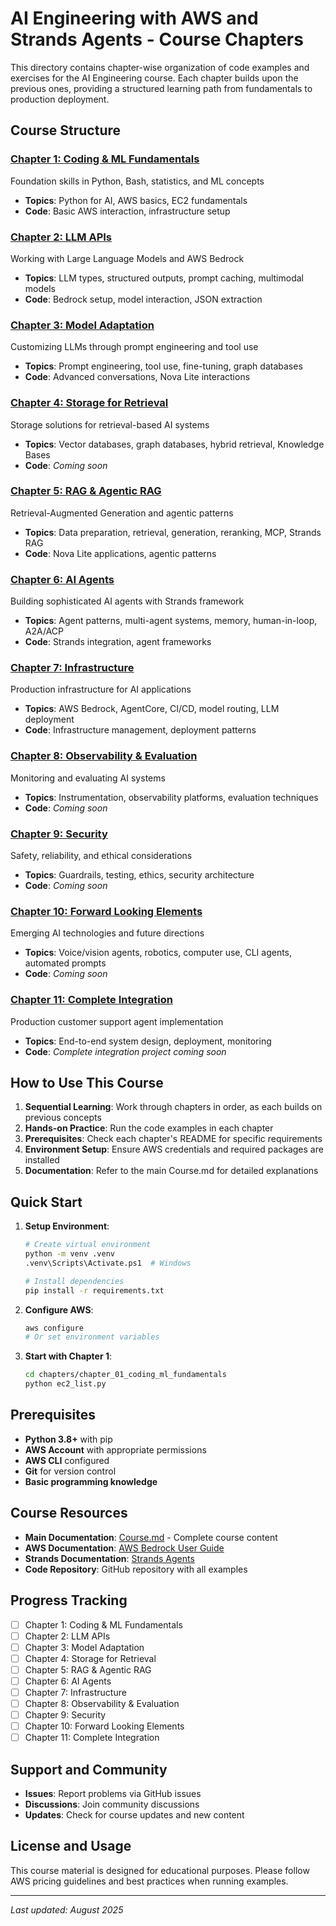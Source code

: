 # AI Engineering with AWS and Strands Agents - Course Chapters

This directory contains chapter-wise organization of code examples and exercises for the AI Engineering course. Each chapter builds upon the previous ones, providing a structured learning path from fundamentals to production deployment.

## Course Structure

### [Chapter 1: Coding & ML Fundamentals](./chapter_01_coding_ml_fundamentals/)
Foundation skills in Python, Bash, statistics, and ML concepts
- **Topics**: Python for AI, AWS basics, EC2 fundamentals
- **Code**: Basic AWS interaction, infrastructure setup

### [Chapter 2: LLM APIs](./chapter_02_llm_apis/)
Working with Large Language Models and AWS Bedrock
- **Topics**: LLM types, structured outputs, prompt caching, multimodal models
- **Code**: Bedrock setup, model interaction, JSON extraction

### [Chapter 3: Model Adaptation](./chapter_03_model_adaptation/)
Customizing LLMs through prompt engineering and tool use
- **Topics**: Prompt engineering, tool use, fine-tuning, graph databases
- **Code**: Advanced conversations, Nova Lite interactions

### [Chapter 4: Storage for Retrieval](./chapter_04_storage_for_retrieval/)
Storage solutions for retrieval-based AI systems
- **Topics**: Vector databases, graph databases, hybrid retrieval, Knowledge Bases
- **Code**: *Coming soon*

### [Chapter 5: RAG & Agentic RAG](./chapter_05_rag_agentic_rag/)
Retrieval-Augmented Generation and agentic patterns
- **Topics**: Data preparation, retrieval, generation, reranking, MCP, Strands RAG
- **Code**: Nova Lite applications, agentic patterns

### [Chapter 6: AI Agents](./chapter_06_ai_agents/)
Building sophisticated AI agents with Strands framework
- **Topics**: Agent patterns, multi-agent systems, memory, human-in-loop, A2A/ACP
- **Code**: Strands integration, agent frameworks

### [Chapter 7: Infrastructure](./chapter_07_infrastructure/)
Production infrastructure for AI applications
- **Topics**: AWS Bedrock, AgentCore, CI/CD, model routing, LLM deployment
- **Code**: Infrastructure management, deployment patterns

### [Chapter 8: Observability & Evaluation](./chapter_08_observability_evaluation/)
Monitoring and evaluating AI systems
- **Topics**: Instrumentation, observability platforms, evaluation techniques
- **Code**: *Coming soon*

### [Chapter 9: Security](./chapter_09_security/)
Safety, reliability, and ethical considerations
- **Topics**: Guardrails, testing, ethics, security architecture
- **Code**: *Coming soon*

### [Chapter 10: Forward Looking Elements](./chapter_10_forward_looking/)
Emerging AI technologies and future directions
- **Topics**: Voice/vision agents, robotics, computer use, CLI agents, automated prompts
- **Code**: *Coming soon*

### [Chapter 11: Complete Integration](./chapter_11_complete_integration/)
Production customer support agent implementation
- **Topics**: End-to-end system design, deployment, monitoring
- **Code**: *Complete integration project coming soon*

## How to Use This Course

1. **Sequential Learning**: Work through chapters in order, as each builds on previous concepts
2. **Hands-on Practice**: Run the code examples in each chapter
3. **Prerequisites**: Check each chapter's README for specific requirements
4. **Environment Setup**: Ensure AWS credentials and required packages are installed
5. **Documentation**: Refer to the main Course.md for detailed explanations

## Quick Start

1. **Setup Environment**:
   ```bash
   # Create virtual environment
   python -m venv .venv
   .venv\Scripts\Activate.ps1  # Windows
   
   # Install dependencies
   pip install -r requirements.txt
   ```

2. **Configure AWS**:
   ```bash
   aws configure
   # Or set environment variables
   ```

3. **Start with Chapter 1**:
   ```bash
   cd chapters/chapter_01_coding_ml_fundamentals
   python ec2_list.py
   ```

## Prerequisites

- **Python 3.8+** with pip
- **AWS Account** with appropriate permissions
- **AWS CLI** configured
- **Git** for version control
- **Basic programming knowledge**

## Course Resources

- **Main Documentation**: [Course.md](../docs/Course.md) - Complete course content
- **AWS Documentation**: [AWS Bedrock User Guide](https://docs.aws.amazon.com/bedrock/)
- **Strands Documentation**: [Strands Agents](https://strandsagents.com/)
- **Code Repository**: GitHub repository with all examples

## Progress Tracking

- [ ] Chapter 1: Coding & ML Fundamentals
- [ ] Chapter 2: LLM APIs
- [ ] Chapter 3: Model Adaptation
- [ ] Chapter 4: Storage for Retrieval
- [ ] Chapter 5: RAG & Agentic RAG
- [ ] Chapter 6: AI Agents
- [ ] Chapter 7: Infrastructure
- [ ] Chapter 8: Observability & Evaluation
- [ ] Chapter 9: Security
- [ ] Chapter 10: Forward Looking Elements
- [ ] Chapter 11: Complete Integration

## Support and Community

- **Issues**: Report problems via GitHub issues
- **Discussions**: Join community discussions
- **Updates**: Check for course updates and new content

## License and Usage

This course material is designed for educational purposes. Please follow AWS pricing guidelines and best practices when running examples.

---

*Last updated: August 2025*
